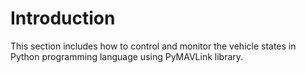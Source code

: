 # Introduction
This section includes how to control and monitor the vehicle states in Python programming language using PyMAVLink library.
